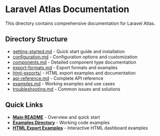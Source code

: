 # Laravel Atlas Documentation

This directory contains comprehensive documentation for Laravel Atlas.

## Directory Structure

- [getting-started.md](getting-started.md) - Quick start guide and installation
- [configuration.md](configuration.md) - Configuration options and customization
- [components.md](components.md) - Detailed component type documentation
- [export-formats.md](export-formats.md) - Export formats and examples
- [html-exports/](html-exports/) - HTML export examples and documentation
- [api-reference.md](api-reference.md) - Complete API reference
- [examples.md](examples.md) - Working examples and use cases
- [troubleshooting.md](troubleshooting.md) - Common issues and solutions

## Quick Links

- **[Main README](../README.md)** - Overview and quick start
- **[Examples Directory](../examples/)** - Working code examples
- **[HTML Export Examples](html-exports/)** - Interactive HTML dashboard examples